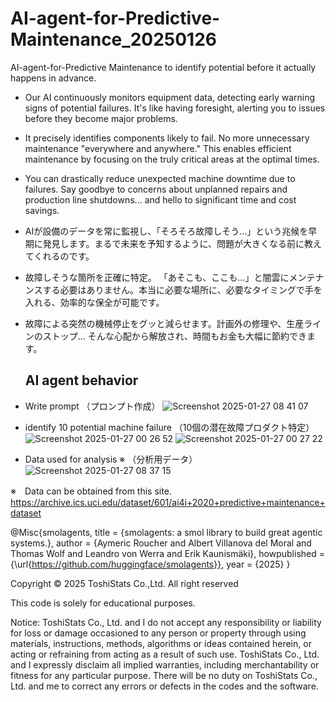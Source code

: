 # AI-agent-for-Predictive-Maintenance_20250126
AI-agent-for-Predictive Maintenance to identify potential  before it actually happens in advance.

- Our AI continuously monitors equipment data, detecting early warning signs of potential failures. It's like having foresight, alerting you to issues before they become major problems.

- It precisely identifies components likely to fail. No more unnecessary maintenance "everywhere and anywhere." This enables efficient maintenance by focusing on the truly critical areas at the optimal times.
  
- You can drastically reduce unexpected machine downtime due to failures. Say goodbye to concerns about unplanned repairs and production line shutdowns... and hello to significant time and cost savings.

- AIが設備のデータを常に監視し、「そろそろ故障しそう…」という兆候を早期に発見します。まるで未来を予知するように、問題が大きくなる前に教えてくれるのです。

- 故障しそうな箇所を正確に特定。 「あそこも、ここも…」と闇雲にメンテナンスする必要はありません。本当に必要な場所に、必要なタイミングで手を入れる、効率的な保全が可能です。

- 故障による突然の機械停止をグッと減らせます。計画外の修理や、生産ラインのストップ… そんな心配から解放され、時間もお金も大幅に節約できます。


  ## AI agent behavior 

- Write prompt  （プロンプト作成）
![Screenshot 2025-01-27 08 41 07](https://github.com/user-attachments/assets/3848b0fa-fa94-4485-abcc-0398be81cf8a)


- identify 10 potential machine failure （10個の潜在故障プロダクト特定）
  ![Screenshot 2025-01-27 00 26 52](https://github.com/user-attachments/assets/5cb6b9c7-c027-4ff1-9c48-651135194da1)
![Screenshot 2025-01-27 00 27 22](https://github.com/user-attachments/assets/aa74b80a-82d2-48f4-abb5-bc38d810604c)

- Data used for analysis ※  （分析用データ）
![Screenshot 2025-01-27 08 37 15](https://github.com/user-attachments/assets/82d19502-34af-4bfd-8362-1b0407459384)

※　Data can be obtained from this site. https://archive.ics.uci.edu/dataset/601/ai4i+2020+predictive+maintenance+dataset



@Misc{smolagents, title = {smolagents: a smol library to build great agentic systems.}, author = {Aymeric Roucher and Albert Villanova del Moral and Thomas Wolf and Leandro von Werra and Erik Kaunismäki}, howpublished = {\url{https://github.com/huggingface/smolagents}}, year = {2025} }

Copyright © 2025 ToshiStats Co.,Ltd. All right reserved

This code is solely for educational purposes.

Notice: ToshiStats Co., Ltd. and I do not accept any responsibility or liability for loss or damage occasioned to any person or property through using materials, instructions, methods, algorithms or ideas contained herein, or acting or refraining from acting as a result of such use. ToshiStats Co., Ltd. and I expressly disclaim all implied warranties, including merchantability or fitness for any particular purpose. There will be no duty on ToshiStats Co., Ltd. and me to correct any errors or defects in the codes and the software.
